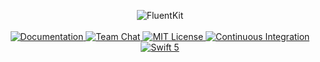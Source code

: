 <p align="center">
    <img src="https://user-images.githubusercontent.com/1342803/58727365-19b1a280-83b2-11e9-8240-601f3e5fa68f.png" alt="FluentKit">
    <br>
    <br>
    <a href="https://api.vapor.codes/fluent-kit/master/FluentKit/index.html">
        <img src="http://img.shields.io/badge/api-docs-2196f3.svg" alt="Documentation">
    </a>
    <a href="https://discord.gg/vapor">
        <img src="https://img.shields.io/discord/431917998102675485.svg" alt="Team Chat">
    </a>
    <a href="LICENSE">
        <img src="http://img.shields.io/badge/license-MIT-brightgreen.svg" alt="MIT License">
    </a>
    <a href="https://circleci.com/gh/vapor/fluent-kit">
        <img src="https://circleci.com/gh/vapor/fluent-kit.svg?style=shield" alt="Continuous Integration">
    </a>
    <a href="https://swift.org">
        <img src="http://img.shields.io/badge/swift-5-brightgreen.svg" alt="Swift 5">
    </a>
</p>
